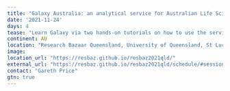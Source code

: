 ```yaml
---
title: "Galaxy Australia: an analytical service for Australian Life Scientists"
date: '2021-11-24'
days: 4
tease: "Learn Galaxy via two hands-on tutorials on how to use the service to rapidly and reproducibly analyse your data."
continent: AU
location: "Research Bazaar Queensland, University of Queensland, St Lucia, Australia"
image: 
location_url: "https://resbaz.github.io/resbaz2021qld/"
external_url: "https://resbaz.github.io/resbaz2021qld/schedule/#session-009"
contact: "Gareth Price"
gtn: true
---
```

